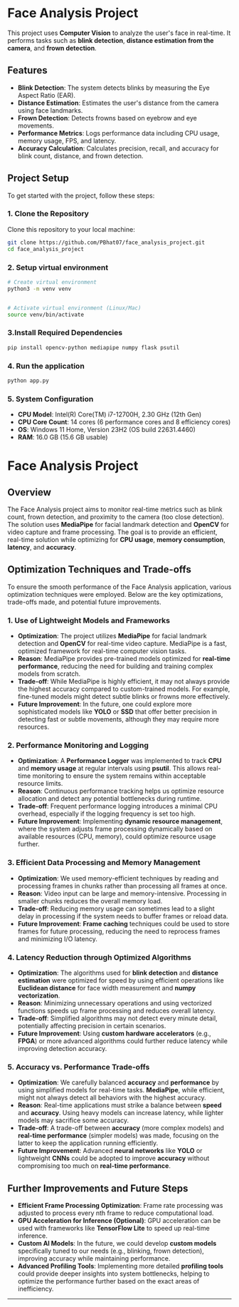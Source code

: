 # Face Analysis Project 

This project uses **Computer Vision**  to analyze the user's face in real-time. It performs tasks such as **blink detection**, **distance estimation from the camera**, and **frown detection**.

## Features

- **Blink Detection**: The system detects blinks by measuring the Eye Aspect Ratio (EAR).
- **Distance Estimation**: Estimates the user's distance from the camera using face landmarks.
- **Frown Detection**: Detects frowns based on eyebrow and eye movements.
- **Performance Metrics**: Logs performance data including CPU usage, memory usage, FPS, and latency.
- **Accuracy Calculation**: Calculates precision, recall, and accuracy for blink count, distance, and frown detection.

## Project Setup

To get started with the project, follow these steps:

### 1. Clone the Repository
Clone this repository to your local machine:
 ```bash
git clone https://github.com/PBhat07/face_analysis_project.git
cd face_analysis_project
  ```

### 2. Setup virtual environment
 ```bash
# Create virtual environment
python3 -m venv venv
 

# Activate virtual environment (Linux/Mac)
source venv/bin/activate
 ```

### 3.Install Required Dependencies
 ```bash
pip install opencv-python mediapipe numpy flask psutil
 ```

### 4. Run the application
 ```bash
python app.py
 ```

### 5. System Configuration

- **CPU Model**: Intel(R) Core(TM) i7-12700H, 2.30 GHz (12th Gen)
- **CPU Core Count**: 14 cores (6 performance cores and 8 efficiency cores)
- **OS**: Windows 11 Home, Version 23H2 (OS build 22631.4460)
- **RAM**: 16.0 GB (15.6 GB usable)

# Face Analysis Project

## Overview
The Face Analysis project aims to monitor real-time metrics such as blink count, frown detection, and proximity to the camera (too close detection). The solution uses **MediaPipe** for facial landmark detection and **OpenCV** for video capture and frame processing. The goal is to provide an efficient, real-time solution while optimizing for **CPU usage**, **memory consumption**, **latency**, and **accuracy**.

## Optimization Techniques and Trade-offs

To ensure the smooth performance of the Face Analysis application, various optimization techniques were employed. Below are the key optimizations, trade-offs made, and potential future improvements.

### 1. **Use of Lightweight Models and Frameworks**
   - **Optimization**: The project utilizes **MediaPipe** for facial landmark detection and **OpenCV** for real-time video capture. MediaPipe is a fast, optimized framework for real-time computer vision tasks.
   - **Reason**: MediaPipe provides pre-trained models optimized for **real-time performance**, reducing the need for building and training complex models from scratch.
   - **Trade-off**: While MediaPipe is highly efficient, it may not always provide the highest accuracy compared to custom-trained models. For example, fine-tuned models might detect subtle blinks or frowns more effectively.
   - **Future Improvement**: In the future, one could explore more sophisticated models like **YOLO** or **SSD** that offer better precision in detecting fast or subtle movements, although they may require more resources.


### 2. **Performance Monitoring and Logging**
   - **Optimization**: A **Performance Logger** was implemented to track **CPU** and **memory usage** at regular intervals using **psutil**. This allows real-time monitoring to ensure the system remains within acceptable resource limits.
   - **Reason**: Continuous performance tracking helps us optimize resource allocation and detect any potential bottlenecks during runtime.
   - **Trade-off**: Frequent performance logging introduces a minimal CPU overhead, especially if the logging frequency is set too high.
   - **Future Improvement**: Implementing **dynamic resource management**, where the system adjusts frame processing dynamically based on available resources (CPU, memory), could optimize resource usage further.

### 3. **Efficient Data Processing and Memory Management**
   - **Optimization**: We used memory-efficient techniques by reading and processing frames in chunks rather than processing all frames at once.
   - **Reason**: Video input can be large and memory-intensive. Processing in smaller chunks reduces the overall memory load.
   - **Trade-off**: Reducing memory usage can sometimes lead to a slight delay in processing if the system needs to buffer frames or reload data.
   - **Future Improvement**: **Frame caching** techniques could be used to store frames for future processing, reducing the need to reprocess frames and minimizing I/O latency.

### 4. **Latency Reduction through Optimized Algorithms**
   - **Optimization**: The algorithms used for **blink detection** and **distance estimation** were optimized for speed by using efficient operations like **Euclidean distance** for face width measurement and **numpy vectorization**.
   - **Reason**: Minimizing unnecessary operations and using vectorized functions speeds up frame processing and reduces overall latency.
   - **Trade-off**: Simplified algorithms may not detect every minute detail, potentially affecting precision in certain scenarios.
   - **Future Improvement**: Using **custom hardware accelerators** (e.g., **FPGA**) or more advanced algorithms could further reduce latency while improving detection accuracy.

### 5. **Accuracy vs. Performance Trade-offs**
   - **Optimization**: We carefully balanced **accuracy** and **performance** by using simplified models for real-time tasks. **MediaPipe**, while efficient, might not always detect all behaviors with the highest accuracy.
   - **Reason**: Real-time applications must strike a balance between **speed** and **accuracy**. Using heavy models can increase latency, while lighter models may sacrifice some accuracy.
   - **Trade-off**: A trade-off between **accuracy** (more complex models) and **real-time performance** (simpler models) was made, focusing on the latter to keep the application running efficiently.
   - **Future Improvement**: Advanced **neural networks** like **YOLO** or lightweight **CNNs** could be adopted to improve **accuracy** without compromising too much on **real-time performance**.

## **Further Improvements and Future Steps**
   - **Efficient Frame Processing Optimization**: Frame rate processing was adjusted to process every nth frame to reduce computational load.
   - **GPU Acceleration for Inference (Optional)**: GPU acceleration can be used with frameworks like **TensorFlow Lite** to speed up real-time inference.
   - **Custom AI Models**: In the future, we could develop **custom models** specifically tuned to our needs (e.g., blinking, frown detection), improving accuracy while maintaining performance.
   - **Advanced Profiling Tools**: Implementing more detailed **profiling tools** could provide deeper insights into system bottlenecks, helping to optimize the performance further based on the exact areas of inefficiency.

---






